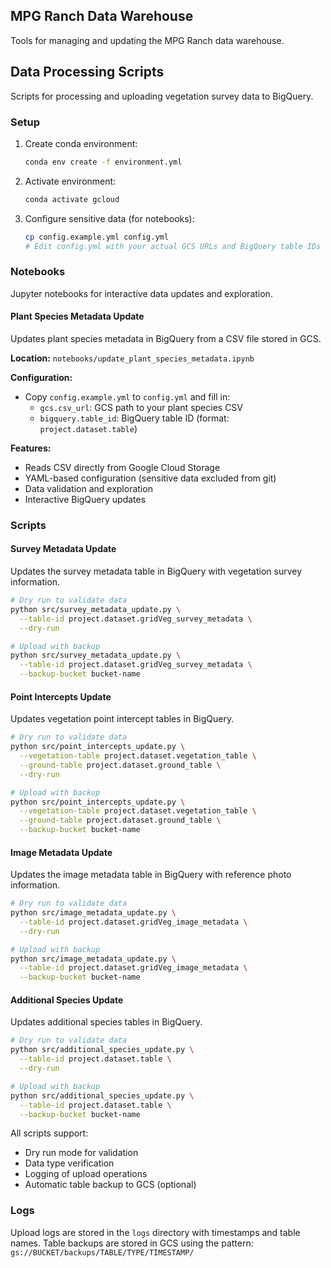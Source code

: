 ## MPG Ranch Data Warehouse

Tools for managing and updating the MPG Ranch data warehouse.

## Data Processing Scripts

Scripts for processing and uploading vegetation survey data to BigQuery.

### Setup

1. Create conda environment:
   ```bash
   conda env create -f environment.yml
   ```

2. Activate environment:
   ```bash
   conda activate gcloud
   ```

3. Configure sensitive data (for notebooks):
   ```bash
   cp config.example.yml config.yml
   # Edit config.yml with your actual GCS URLs and BigQuery table IDs
   ```

### Notebooks

Jupyter notebooks for interactive data updates and exploration.

#### Plant Species Metadata Update

Updates plant species metadata in BigQuery from a CSV file stored in GCS.

**Location:** `notebooks/update_plant_species_metadata.ipynb`

**Configuration:**
- Copy `config.example.yml` to `config.yml` and fill in:
  - `gcs.csv_url`: GCS path to your plant species CSV
  - `bigquery.table_id`: BigQuery table ID (format: `project.dataset.table`)

**Features:**
- Reads CSV directly from Google Cloud Storage
- YAML-based configuration (sensitive data excluded from git)
- Data validation and exploration
- Interactive BigQuery updates

### Scripts

#### Survey Metadata Update

Updates the survey metadata table in BigQuery with vegetation survey information.

```bash
# Dry run to validate data
python src/survey_metadata_update.py \
  --table-id project.dataset.gridVeg_survey_metadata \
  --dry-run

# Upload with backup
python src/survey_metadata_update.py \
  --table-id project.dataset.gridVeg_survey_metadata \
  --backup-bucket bucket-name
```

#### Point Intercepts Update

Updates vegetation point intercept tables in BigQuery.

```bash
# Dry run to validate data
python src/point_intercepts_update.py \
  --vegetation-table project.dataset.vegetation_table \
  --ground-table project.dataset.ground_table \
  --dry-run

# Upload with backup
python src/point_intercepts_update.py \
  --vegetation-table project.dataset.vegetation_table \
  --ground-table project.dataset.ground_table \
  --backup-bucket bucket-name
```

#### Image Metadata Update

Updates the image metadata table in BigQuery with reference photo information.

```bash
# Dry run to validate data
python src/image_metadata_update.py \
  --table-id project.dataset.gridVeg_image_metadata \
  --dry-run

# Upload with backup
python src/image_metadata_update.py \
  --table-id project.dataset.gridVeg_image_metadata \
  --backup-bucket bucket-name
```

#### Additional Species Update

Updates additional species tables in BigQuery.

```bash
# Dry run to validate data
python src/additional_species_update.py \
  --table-id project.dataset.table \
  --dry-run

# Upload with backup
python src/additional_species_update.py \
  --table-id project.dataset.table \
  --backup-bucket bucket-name
```

All scripts support:
- Dry run mode for validation
- Data type verification
- Logging of upload operations
- Automatic table backup to GCS (optional)

### Logs
Upload logs are stored in the `logs` directory with timestamps and table names.
Table backups are stored in GCS using the pattern: `gs://BUCKET/backups/TABLE/TYPE/TIMESTAMP/`